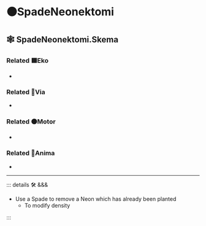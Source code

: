 # 🟠<motor>SpadeNeonektomi</motor>

## 🕸 SpadeNeonektomi.Skema

### Related 🟩<ekos>Eko</ekos>

-

### Related 🔻<via>Via</via>

-

### Related 🟠<motor>Motor</motor>

-

### Related 💜<anima>Anima</anima>

-

---

<!-- =================================================== -->
<!-- =================================================== -->
<!-- =================================================== -->
<!-- =================================================== -->
<!-- =================================================== -->
::: details 🛠 <dev>&&&</dev>

- Use a Spade to remove a Neon which has already been planted
    - To modify density

:::
